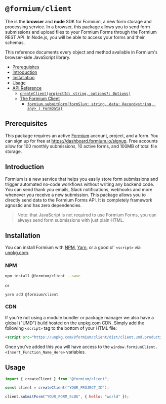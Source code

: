 # `@formium/client`

The is the **browser** and **node** SDK for Formium, a new form storage and processing service. In a browser, this package allows you to send form submissions and upload files to your Formium Forms through the Formium REST API. In Node.js, you will be able to access your forms and their schemas.

This reference documents every object and method available in Formium's browser-side JavaScript library.

<!-- START doctoc generated TOC please keep comment here to allow auto update -->
<!-- DON'T EDIT THIS SECTION, INSTEAD RE-RUN doctoc TO UPDATE -->

- [Prerequisites](#prerequisites)
- [Introduction](#introduction)
- [Installation](#installation)
- [Usage](#usage)
- [API Reference](#api-reference)
  - [`createClient(projectId: string, options?: Options)`](#createclientprojectid-string-options-options)
  - [The Formium Client](#the-formium-client)
    - [`formium.submitForm(formSlug: string, data: Record<string, any> | FormData)`](#formiumsubmitformformslug-string-data-recordstring-any--formdata)

<!-- END doctoc generated TOC please keep comment here to allow auto update -->

## Prerequisites

This package requires an active [Formium](https://formium.io) account, project, and a form. You can sign up for free at https://dashboard.formium.io/signup. Free accounts allow for 100 monthly submissions, 10 active forms, and 100MB of total file storage.

## Introduction

Formium is a new service that helps you easily store form submissions and trigger automated no-code workflows without writing any backend code. You can send thank you emails, Slack notifications, webhooks and more whenever you receive a new submission. This package allows you to directly send data to the Formium Forms API. It is completely framework agnostic and has zero dependencies.

> Note: that JavaScript is not required to use Formium Forms, you can always send form submissions with just plain HTML.

## Installation

You can install Formium with [NPM](https://npmjs.com),
[Yarn](https://yarnpkg.com), or a good ol' `<script>` via
[unpkg.com](https://unpkg.com).

### NPM

```sh
npm install @formium/client --save
```

or

```
yarn add @formium/client
```

### CDN

If you're not using a module bundler or package manager we also have a global ("UMD") build hosted on the [unpkg.com](https://unpkg.com) CDN. Simply add the following `<script>` tag to the bottom of your HTML file:

```html
<script src="https://unpkg.com/@formium/client/dist/client.umd.production.min.js"></script>
```

Once you've added this you will have access to the `window.formiumClient.<Insert_Function_Name_Here>` variables.

## Usage

```js
import { createClient } from "@formium/client";

const client = createClient("YOUR_PROJECT_ID");

client.submitForm("YOUR_FORM_SLUG", { hello: "world" });
```
